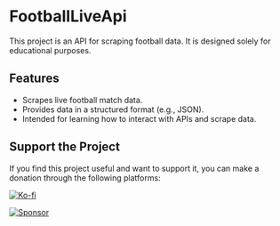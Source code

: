 # FootballLiveApi

This project is an API for scraping football data. It is designed solely for educational purposes.

## Features

- Scrapes live football match data.
- Provides data in a structured format (e.g., JSON).
- Intended for learning how to interact with APIs and scrape data.

## Support the Project

If you find this project useful and want to support it, you can make a donation through the following platforms:

[![Ko-fi](https://ko-fi.com/img/githubbutton_sm.svg)](https://ko-fi.com/yourusername)

[![Sponsor](https://img.shields.io/badge/Sponsor-GitHub%20Sponsors-ff69b4?logo=github)](https://github.com/sponsors/ht3tmyat)